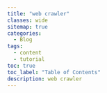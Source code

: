 ```yaml
---
title: "web crawler"
classes: wide
sitemap: true
categories:
  - Blog
tags:
  - content
  - tutorial
toc: true
toc_label: "Table of Contents"
description: web crawler
---
```

